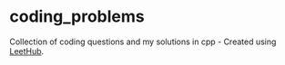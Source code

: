 # coding_problems
Collection of coding questions and my solutions in cpp - Created using [LeetHub](https://github.com/QasimWani/LeetHub).
